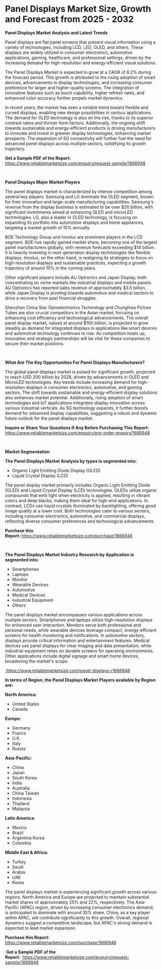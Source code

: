 <p><h1>Panel Displays Market Size, Growth and Forecast from 2025 - 2032</h1></p><p><strong>Panel Displays Market Analysis and Latest Trends</strong></p>
<p><p>Panel displays are flat panel screens that present visual information using a variety of technologies, including LCD, LED, OLED, and others. These displays are widely utilized in consumer electronics, automotive applications, gaming, healthcare, and professional settings, driven by the increasing demand for high-resolution and energy-efficient visual solutions.</p><p>The Panel Displays Market is expected to grow at a CAGR of 8.2% during the forecast period. This growth is attributed to the rising adoption of smart devices, advancements in display technologies, and increasing consumer preference for larger and higher-quality screens. The integration of innovative features such as touch capability, higher refresh rates, and enhanced color accuracy further propels market dynamics. </p><p>In recent years, the market has seen a notable trend toward flexible and curved displays, enabling new design possibilities in various applications. The demand for OLED technology is also on the rise, thanks to its superior contrast ratios and thinner form factors. Additionally, the ongoing shift towards sustainable and energy-efficient products is driving manufacturers to innovate and invest in greener display technologies, enhancing market prospects. The expansion of 5G connectivity will further fuel the need for advanced panel displays across multiple sectors, solidifying its growth trajectory.</p></p>
<p><strong>Get a Sample PDF of the Report:&nbsp;</strong> <a href="https://www.reliablemarketsize.com/enquiry/request-sample/1666948?utm_campaign=3059&utm_medium=2&utm_source=Github&utm_content=ia&utm_term=16042025&utm_id=panel-displays">https://www.reliablemarketsize.com/enquiry/request-sample/1666948</a></p>
<p>&nbsp;</p>
<p><strong>Panel Displays Major Market Players</strong></p>
<p><p>The panel displays market is characterized by intense competition among several key players. Samsung and LG dominate the OLED segment, known for their innovation and large-scale manufacturing capabilities. Samsung's revenue from the display business is estimated to be over $20 billion, with significant investments aimed at enhancing QLED and microLED technologies. LG, also a leader in OLED technology, is focusing on expanding its portfolio into automotive displays and home appliances, targeting a market growth of 15% annually.</p><p>BOE Technology Group and Innolux are prominent players in the LCD segment. BOE has rapidly gained market share, becoming one of the largest panel manufacturers globally, with revenue forecasts exceeding $14 billion. It is heavily investing in next-generation display technologies like flexible displays. Innolux, on the other hand, is realigning its strategies to focus on high-resolution displays and sustainable practices, expecting a growth trajectory of around 10% in the coming years.</p><p>Other significant players include AU Optronics and Japan Display, both concentrating on niche markets like industrial displays and mobile panels. AU Optronics has reported sales revenue of approximately $3.5 billion, while Japan Display is pivoting towards automotive and medical sectors to drive a recovery from past financial struggles.</p><p>Shenzhen China Star Optoelectronics Technology and Chunghwa Picture Tubes are also crucial competitors in the Asian market, focusing on enhancing cost efficiency and technological advancements. The overall panel display market, valued at around $100 billion, is projected to grow steadily as demand for integrated displays in applications like smart devices and automotive technology continues to rise. As competition heats up, innovation and strategic partnerships will be vital for these companies to secure their market positions.</p></p>
<p>&nbsp;</p>
<p><strong>What Are The Key Opportunities For Panel Displays Manufacturers?</strong></p>
<p><p>The global panel displays market is poised for significant growth, projected to reach USD 200 billion by 2028, driven by advancements in OLED and MicroLED technologies. Key trends include increasing demand for high-resolution displays in consumer electronics, automotive, and gaming sectors. The shift towards sustainable and energy-efficient display solutions also enhances market potential. Additionally, rising adoption of smart technologies and IoT applications integrates display innovation across various industrial verticals. As 5G technology expands, it further boosts demand for advanced display capabilities, suggesting a robust and dynamic future outlook for the panel displays market.</p></p>
<p><strong>Inquire or Share Your Questions If Any Before Purchasing This Report:</strong> <a href="https://www.reliablemarketsize.com/enquiry/pre-order-enquiry/1666948?utm_campaign=3059&utm_medium=2&utm_source=Github&utm_content=ia&utm_term=16042025&utm_id=panel-displays">https://www.reliablemarketsize.com/enquiry/pre-order-enquiry/1666948</a></p>
<p>&nbsp;</p>
<p><strong>Market Segmentation</strong></p>
<p><strong>The Panel Displays Market Analysis by types is segmented into:</strong></p>
<p><ul><li>Organic Light Emitting Diode Display (OLED)</li><li>Liquid Crystal Display (LCD)</li></ul></p>
<p><p>The panel display market primarily includes Organic Light Emitting Diode (OLED) and Liquid Crystal Display (LCD) technologies. OLEDs utilize organic compounds that emit light when electricity is applied, resulting in vibrant colors and deep blacks, making them ideal for high-end applications. In contrast, LCDs use liquid crystals illuminated by backlighting, offering good image quality at a lower cost. Both technologies cater to various sectors, including consumer electronics, automotive, and commercial displays, reflecting diverse consumer preferences and technological advancements.</p></p>
<p><strong>Purchase this Report:&nbsp;</strong><a href="https://www.reliablemarketsize.com/purchase/1666948?utm_campaign=3059&utm_medium=2&utm_source=Github&utm_content=ia&utm_term=16042025&utm_id=panel-displays">https://www.reliablemarketsize.com/purchase/1666948</a></p>
<p>&nbsp;</p>
<p><strong>The Panel Displays Market Industry Research by Application is segmented into:</strong></p>
<p><ul><li>Smartphones</li><li>Laptops</li><li>Monitor</li><li>Wearable Devices</li><li>Automotive</li><li>Medical Devices</li><li>Industrial Equipment</li><li>Others</li></ul></p>
<p><p>The panel displays market encompasses various applications across multiple sectors. Smartphones and laptops utilize high-resolution displays for enhanced user interaction. Monitors serve both professional and personal needs, while wearable devices leverage compact, energy-efficient screens for health monitoring and notifications. In automotive sectors, displays provide critical information and entertainment features. Medical devices use panel displays for clear imaging and data presentation, while industrial equipment relies on durable screens for operating environments. Other applications include digital signage and smart home devices, broadening the market's scope.</p></p>
<p><a href="https://www.reliablemarketsize.com/panel-displays-r1666948?utm_campaign=3059&utm_medium=2&utm_source=Github&utm_content=ia&utm_term=16042025&utm_id=panel-displays">&nbsp;https://www.reliablemarketsize.com/panel-displays-r1666948</a></p>
<p><strong>In terms of Region, the Panel Displays Market Players available by Region are:</strong></p>
<p>
    <p> <strong> North America: </strong>
        <ul>
            <li>United States</li>
            <li>Canada</li>
        </ul>
        </p> 
    <p> <strong> Europe: </strong>
        <ul>
            <li>Germany</li>
            <li>France</li>
            <li>U.K.</li>
            <li>Italy</li>
            <li>Russia</li>
        </ul>
        </p> 
    <p> <strong> Asia-Pacific: </strong>
        <ul>
            <li>China</li>
            <li>Japan</li>
            <li>South Korea</li>
            <li>India</li>
            <li>Australia</li>
            <li>China Taiwan</li>
            <li>Indonesia</li>
            <li>Thailand</li>
            <li>Malaysia</li>
        </ul>
        </p> 
    <p> <strong> Latin America: </strong>
        <ul>
            <li>Mexico</li>
            <li>Brazil</li>
            <li>Argentina Korea</li>
            <li>Colombia</li>
        </ul>
        </p> 
    <p> <strong> Middle East & Africa: </strong>
        <ul>
            <li>Turkey</li>
            <li>Saudi</li>
            <li>Arabia</li>
            <li>UAE</li>
            <li>Korea</li>
        </ul>
    </p>
    </p>
<p><p>The panel displays market is experiencing significant growth across various regions. North America and Europe are projected to maintain substantial market shares of approximately 25% and 22%, respectively. The Asia-Pacific (APAC) region, driven by increasing consumer electronics demand, is anticipated to dominate with around 35% share. China, as a key player within APAC, will contribute significantly to this growth. Overall, regional dynamics suggest a competitive landscape, but APAC's strong demand is expected to lead market expansion.</p></p>
<p><strong>Purchase this Report: </strong><a href="https://www.reliablemarketsize.com/purchase/1666948?utm_campaign=3059&utm_medium=2&utm_source=Github&utm_content=ia&utm_term=16042025&utm_id=panel-displays">https://www.reliablemarketsize.com/purchase/1666948</a></p>
<p>&nbsp;<strong>Get a Sample PDF of the Report:&nbsp;&nbsp;</strong><a href="https://www.reliablemarketsize.com/enquiry/request-sample/1666948?utm_campaign=3059&utm_medium=2&utm_source=Github&utm_content=ia&utm_term=16042025&utm_id=panel-displays">https://www.reliablemarketsize.com/enquiry/request-sample/1666948</a></p>
<p><strong></strong></p>
<p><p></p><p></p><p></p></p>